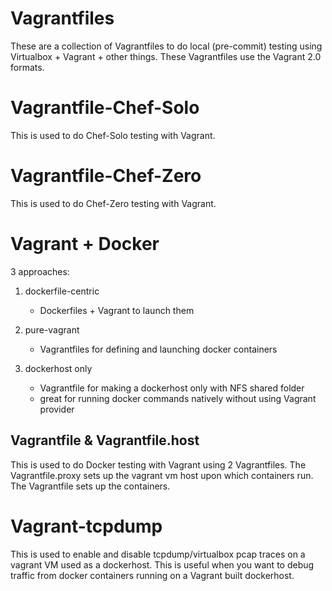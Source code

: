 Vagrantfiles
=============
These are a collection of Vagrantfiles to do local (pre-commit) testing using Virtualbox + Vagrant + other things.
These Vagrantfiles use the Vagrant 2.0 formats.



Vagrantfile-Chef-Solo
======================
This is used to do Chef-Solo testing with Vagrant.


Vagrantfile-Chef-Zero
======================
This is used to do Chef-Zero testing with Vagrant.


Vagrant + Docker
=================
3 approaches:

1) dockerfile-centric
	- Dockerfiles + Vagrant to launch them
	
2) pure-vagrant
	- Vagrantfiles for defining and launching docker containers
	
3) dockerhost only
	- Vagrantfile for making a dockerhost only with NFS shared folder
	- great for running docker commands natively without using Vagrant provider

Vagrantfile & Vagrantfile.host
-------------------------------
This is used to do Docker testing with Vagrant using 2 Vagrantfiles.
The Vagrantfile.proxy sets up the vagrant vm host upon which containers run.
The Vagrantfile sets up the containers.


Vagrant-tcpdump
==================
This is used to enable and disable tcpdump/virtualbox pcap traces on a vagrant VM used as a dockerhost.  This is useful when you want to debug traffic from docker containers running on a Vagrant built dockerhost.

